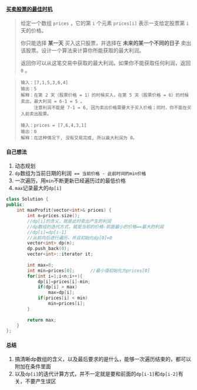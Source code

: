 #### [买卖股票的最佳时机](https://leetcode.cn/problems/best-time-to-buy-and-sell-stock/description/)

> 给定一个数组 `prices` ，它的第 `i` 个元素 `prices[i]` 表示一支给定股票第 `i` 天的价格。
>
> 你只能选择 **某一天** 买入这只股票，并选择在 **未来的某一个不同的日子** 卖出该股票。设计一个算法来计算你所能获取的最大利润。
>
> 返回你可以从这笔交易中获取的最大利润。如果你不能获取任何利润，返回 `0` 。

> ```
> 输入：[7,1,5,3,6,4]
> 输出：5
> 解释：在第 2 天（股票价格 = 1）的时候买入，在第 5 天（股票价格 = 6）的时候卖出，最大利润 = 6-1 = 5 。
>      注意利润不能是 7-1 = 6, 因为卖出价格需要大于买入价格；同时，你不能在买入前卖出股票。
> ```
>
> ```
> 输入：prices = [7,6,4,3,1]
> 输出：0
> 解释：在这种情况下, 没有交易完成, 所以最大利润为 0。
> ```



#### 自己想法

1. 动态规划
2. `dp`数组为当前日期的利润` == 当前价格 - 此前时间的min价格`
3. 一次遍历，用`min`不断更新已经遍历过的最低价格
4. `max`记录最大的`dp[i]`

```c++
class Solution {
public:
    int maxProfit(vector<int>& prices) {
        int n=prices.size();
        //dp[i]的含义，就是此时卖出产生的利润
        //dp数组的迭代方式，就是当前的价格-前面最小的价格==最大的利润
        //dp[i]=dp[i-1]
        //从前向后进行遍历，并且初始化dp[0]=0
        vector<int> dp(n);    
        dp.push_back(0);
        vector<int>::iterator it;
        
        int max=0;
        int min=prices[0];      //最小值初始化为prices[0]
        for(int i=1;i<n;i++){
            dp[i]=prices[i]-min;
            if(dp[i] > max)
                max=dp[i];
            if(prices[i] < min)
                min=prices[i];
        }
        
        return max;
    }
};
```



#### 总结

1. 搞清晰dp数组的含义，以及最后要求的是什么，能够一次遍历结束的，都可以附加在条件里面
2. 以及`dp[i]`的迭代计算方式，并不一定就是要和前面的`dp[i-1]`和`dp[i-2]`有关，不要产生误区